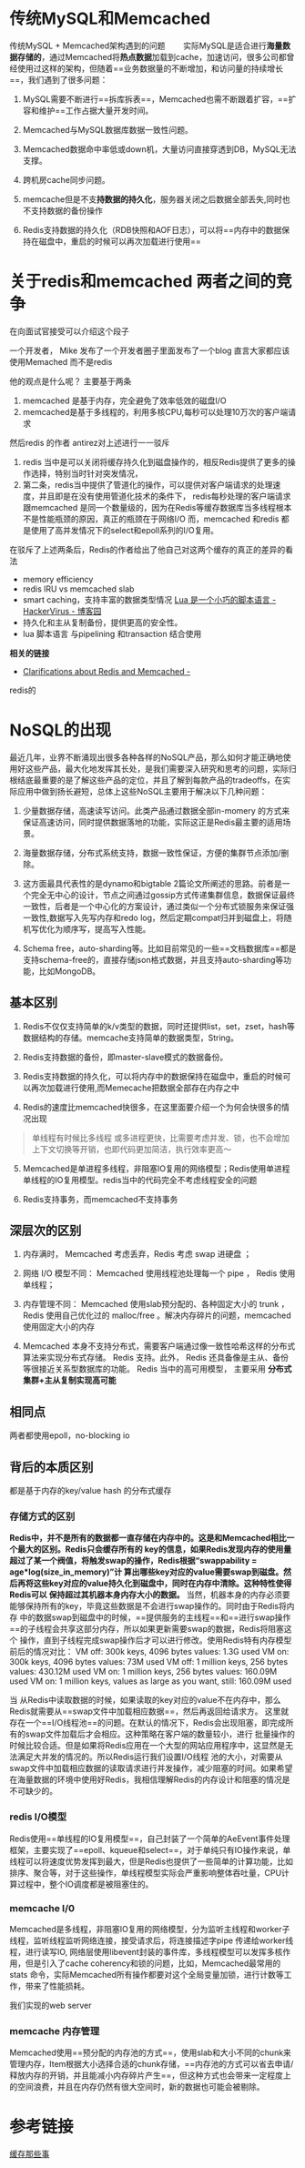 
# 传统MySQL和Memcached
传统MySQL + Memcached架构遇到的问题
　　实际MySQL是适合进行**海量数据存储的**，通过Memcached将**热点数据**加载到cache，加速访问，很多公司都曾经使用过这样的架构，但随着==业务数据量的不断增加，和访问量的持续增长==，我们遇到了很多问题：
1. MySQL需要不断进行==拆库拆表==，Memcached也需不断跟着扩容，==扩容和维护==工作占据大量开发时间。
2.  Memcached与MySQL数据库数据一致性问题。
3.  Memcached数据命中率低或down机，大量访问直接穿透到DB，MySQL无法支撑。
4.  跨机房cache同步问题。
5. memcache但是不支**持数据的持久化**，服务器关闭之后数据全部丢失,同时也不支持数据的备份操作

6. Redis支持数据的持久化（RDB快照和AOF日志），可以将==内存中的数据保持在磁盘中，重启的时候可以再次加载进行使用==


# 关于redis和memcached 两者之间的竞争

在向面试官接受可以介绍这个段子

一个开发者， Mike 发布了一个开发者圈子里面发布了一个blog 直言大家都应该使用Memached 而不是redis

他的观点是什么呢？
主要基于两条

1. memcached 是基于内存，完全避免了效率低效的磁盘I/O
2. memcached是基于多线程的，利用多核CPU,每秒可以处理10万次的客户端请求


然后redis 的作者 antirez对上述进行一一驳斥 

1. redis 当中是可以关闭将缓存持久化到磁盘操作的，相反Redis提供了更多的操作选择，特别当时针对突发情况，
2. 第二条，redis当中提供了管道化的操作，可以提供对客户端请求的处理速度，并且即是在没有使用管道化技术的条件下，
redis每秒处理的客户端请求跟memcached 是同一个数量级的，因为在Redis等缓存数据库当多线程根本不是性能瓶颈的原因，真正的瓶颈在于网络I/O
而，memcached 和redis 都是使用了高并发情况下的select和epoll系列的I/O复用。

在驳斥了上述两条后，Redis的作者给出了他自己对这两个缓存的真正的差异的看法

- memory efficiency
- redis lRU vs memcached slab
- smart caching，支持丰富的数据类型情况 [Lua 是一个小巧的脚本语言 - HackerVirus - 博客园](https://www.cnblogs.com/Leo_wl/p/8405661.html)
- 持久化和主从复制备份，提供更高的安全性。
- lua 脚本语言 与pipelining 和transaction 结合使用

**相关的链接**

- [Clarifications about Redis and Memcached - <antirez>](http://antirez.com/news/94)

redis的

# NoSQL的出现

最近几年，业界不断涌现出很多各种各样的NoSQL产品，那么如何才能正确地使用好这些产品，最大化地发挥其长处，是我们需要深入研究和思考的问题，实际归根结底最重要的是了解这些产品的定位，并且了解到每款产品的tradeoffs，在实际应用中做到扬长避短，总体上这些NoSQL主要用于解决以下几种问题：
1. 少量数据存储，高速读写访问。此类产品通过数据全部in-momery 的方式来保证高速访问，同时提供数据落地的功能，实际这正是Redis最主要的适用场景。

2. 海量数据存储，分布式系统支持，数据一致性保证，方便的集群节点添加/删除。

3. 这方面最具代表性的是dynamo和bigtable 2篇论文所阐述的思路。前者是一个完全无中心的设计，节点之间通过gossip方式传递集群信息，数据保证最终一致性，后者是一个中心化的方案设计，通过类似一个分布式锁服务来保证强一致性,数据写入先写内存和redo log，然后定期compat归并到磁盘上，将随机写优化为顺序写，提高写入性能。

4. Schema free，auto-sharding等。比如目前常见的一些==文档数据库==都是支持schema-free的，直接存储json格式数据，并且支持auto-sharding等功能，比如MongoDB。

## 基本区别

1. Redis不仅仅支持简单的k/v类型的数据，同时还提供list，set，zset，hash等数据结构的存储。memcache支持简单的数据类型，String。

2. Redis支持数据的备份，即master-slave模式的数据备份。

3. Redis支持数据的持久化，可以将内存中的数据保持在磁盘中，重启的时候可以再次加载进行使用,而Memecache把数据全部存在内存之中

4. Redis的速度比memcached快很多，在这里面要介绍一个为何会快很多的情况出现
>单线程有时候比多线程 或多进程更快，比需要考虑并发、锁，也不会增加上下文切换等开销，也即代码更加简洁，执行效率更高～

5. Memcached是单进程多线程，非阻塞IO复用的网络模型；Redis使用单进程单线程的IO复用模型。redis当中的代码完全不考虑线程安全的问题

6. Redis支持事务，而memcached不支持事务 


## 深层次的区别

1. 内存满时， Memcached 考虑丢弃，Redis 考虑 swap 进硬盘 ； 

2. 网络 I/O 模型不同： Memcached 使用线程池处理每一个 pipe ， Redis 使用单线程； 


3. 内存管理不同： Memcached 使用slab预分配的、各种固定大小的 trunk ， Redis 使用自己优化过的 malloc/free 。解决内存碎片的问题，memcached 使用固定大小的内存 

4. Memcached 本身不支持分布式，需要客户端通过像一致性哈希这样的分布式算法来实现分布式存储。 Redis 支持。此外， Redis 还具备像是主从、备份等很接近关系型数据库的功能。 Redis 当中的高可用模型， 主要采用 **分布式集群+主从复制实现高可能**


## 相同点

两者都使用epoll，no-blocking io

## 背后的本质区别

都是基于内存的key/value hash 的分布式缓存


### 存储方式的区别
**Redis中，并不是所有的数据都一直存储在内存中的。这是和Memcached相比一个最大的区别。Redis只会缓存所有的 key的信息，如果Redis发现内存的使用量超过了某一个阀值，将触发swap的操作，Redis根据“swappability = age*log(size_in_memory)”计 算出哪些key对应的value需要swap到磁盘。然后再将这些key对应的value持久化到磁盘中，同时在内存中清除。这种特性使得Redis可以 保持超过其机器本身内存大小的数据。**
当然，机器本身的内存必须要能够保持所有的key，毕竟这些数据是不会进行swap操作的。同时由于Redis将内存 中的数据swap到磁盘中的时候，==提供服务的主线程==和==进行swap操作==的子线程会共享这部分内存，所以如果更新需要swap的数据，Redis将阻塞这个 操作，直到子线程完成swap操作后才可以进行修改。使用Redis特有内存模型前后的情况对比：
VM off: 300k keys, 4096 bytes values: 1.3G used
VM on: 300k keys, 4096 bytes values: 73M used
VM off: 1 million keys, 256 bytes values: 430.12M used
VM on: 1 million keys, 256 bytes values: 160.09M used
VM on: 1 million keys, values as large as you want, still: 160.09M used

当 从Redis中读取数据的时候，如果读取的key对应的value不在内存中，那么Redis就需要从==swap文件中加载相应数据==，然后再返回给请求方。 这里就存在一个==I/O线程池==的问题。在默认的情况下，Redis会出现阻塞，即完成所有的swap文件加载后才会相应。这种策略在客户端的数量较小，进行 批量操作的时候比较合适。但是如果将Redis应用在一个大型的网站应用程序中，这显然是无法满足大并发的情况的。所以Redis运行我们设置I/O线程 池的大小，对需要从swap文件中加载相应数据的读取请求进行并发操作，减少阻塞的时间。如果希望在海量数据的环境中使用好Redis，我相信理解Redis的内存设计和阻塞的情况是不可缺少的。

### redis I/O模型
Redis使用==单线程的IO复用模型==，自己封装了一个简单的AeEvent事件处理框架，主要实现了==epoll、kqueue和select==，对于单纯只有IO操作来说，单线程可以将速度优势发挥到最大，但是Redis也提供了一些简单的计算功能，比如排序、聚合等，对于这些操作，单线程模型实际会严重影响整体吞吐量，CPU计算过程中，整个IO调度都是被阻塞住的。


### memcache I/0
Memcached是多线程，非阻塞IO复用的网络模型，分为监听主线程和worker子线程，监听线程监听网络连接，接受请求后，将连接描述字pipe 传递给worker线程，进行读写IO, 网络层使用libevent封装的事件库，多线程模型可以发挥多核作用，但是引入了cache coherency和锁的问题，比如，Memcached最常用的stats 命令，实际Memcached所有操作都要对这个全局变量加锁，进行计数等工作，带来了性能损耗。

我们实现的web server 

### memcache 内存管理
Memcached使用==预分配的内存池的方式==，使用slab和大小不同的chunk来管理内存，Item根据大小选择合适的chunk存储，==内存池的方式可以省去申请/释放内存的开销，并且能减小内存碎片产生==，但这种方式也会带来一定程度上的空间浪费，并且在内存仍然有很大空间时，新的数据也可能会被剔除。

# 参考链接
[缓存那些事](https://tech.meituan.com/2017/03/17/cache-about.html)


